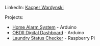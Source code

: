 LinkedIn: [Kacper Wardynski](https://www.linkedin.com/in/kacper-wardynski-735274117/)


Projects:
- [Home Alarm System](https://kwardynski.github.io/home-alarm/) - Arduino 
- [OBDII Digital Dashboard](obdii-dashboard.md) - Arduino
- [Laundry Status Checker](laundry-status.md) - Raspberry Pi
